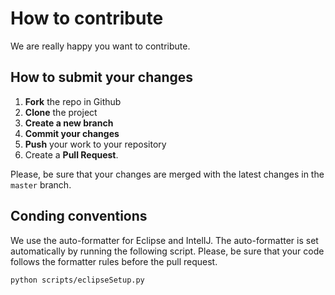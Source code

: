 # How to contribute

We are really happy you want to contribute. 

## How to submit your changes

1. **Fork** the repo in Github
2. **Clone** the project 
3. **Create a new branch** 
4. **Commit your changes**
5. **Push** your work to your repository
6. Create a **Pull Request**. 

Please, be sure that your changes are merged with the latest changes in the `master` branch.

## Conding conventions

We use the auto-formatter for Eclipse and IntelIJ. The auto-formatter is set automatically by running the following script.
Please, be sure that your code follows the formatter rules before the pull request.

```bash
python scripts/eclipseSetup.py
``` 

